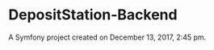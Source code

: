 DepositStation-Backend
======================

A Symfony project created on December 13, 2017, 2:45 pm.
